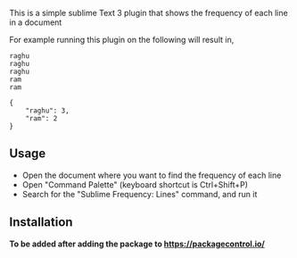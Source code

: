 This is a simple sublime Text 3 plugin that shows the frequency of each line in a document

For example running this plugin on the following will result in,

```
raghu
raghu
raghu
ram
ram
```

```
{
    "raghu": 3,
    "ram": 2
}
```

## Usage

* Open the document where you want to find the frequency of each line
* Open "Command Palette" (keyboard shortcut is Ctrl+Shift+P)
* Search for the "Sublime Frequency: Lines" command, and run it

## Installation

**To be added after adding the package to https://packagecontrol.io/**
